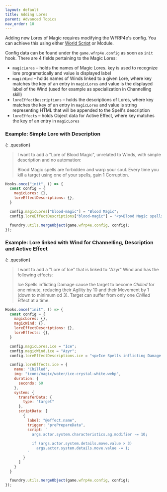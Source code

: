 ```yaml
---
layout: default
title: Adding Lores
parent: Advanced Topics
nav_order: 10
---
```


Adding new Lores of Magic requires modifying the WFRP4e's config. You can achieve this using either [World Script](./worldScripts.md) or Module. 

Config data can be found under the `game.wfrp4e.config` as soon as `init` hook. There are 4 fields pertaining to the Magic Lores:
- `magicLores` – holds the names of Magic Lores. key is used to recognize lore programatically and value is displayed label
- `magicWind` – holds names of Winds linked to a given Lore, where key matches the key of an entry in `magicLores` and value is the displayed label of the Wind (used for example as specialization in Channelling skill)
- `loreEffectDescriptions` – holds the descriptions of Lores, where key matches the key of an entry in `magicLores` and value is string representing HTML that will be appended to the Spell's description 
- `loreEffects` – holds Object data for Active Effect, where key matches the key of an entry in `magicLores`

### Example: Simple Lore with Description

{: .question}
> I want to add a "Lore of Blood Magic", unrelated to Winds, with simple description and no automation:
>
> Blood Magic spells are forbidden and warp your soul. Every time you kill a target using one of your spells, gain 1 Corruption.

```js
Hooks.once("init", () => {
  const config = {
    magicLores: {},
    loreEffectDescriptions: {},
  }

  config.magicLores["blood-magic"] = "Blood Magic";
  config.loreEffectDescriptions["blood-magic"] = "<p>Blood Magic spells are forbidden and warp your soul. Every time you kill a target using one of your spells, gain 1 Corruption."

  foundry.utils.mergeObject(game.wfrp4e.config, config);
});
```

### Example: Lore linked with Wind for Channelling, Description and Active Effect

{: .question}
> I want to add a "Lore of Ice" that is linked to "Azyr" Wind and has the following effects:
> 
> Ice Spells inflicting Damage cause the target to become _Chilled_ for one minute, reducing their Agility by 10 and their Movement by 1 (down to minimum od 3). 
> Target can suffer from only one _Chilled_ Effect at a time.

```js
Hooks.once("init", () => {
  const config = {
    magicLores: {},
    magicWind: {},
    loreEffectDescriptions: {},
    loreEffects: {},
  }

  config.magicLores.ice = "Ice";
  config.magicWind.ice = "Azyr";
  config.loreEffectDescriptions.ice = "<p>Ice Spells inflicting Damage cause the target to become <em>Chilled</em> for one minute, reducing their Agility by 10 and their Movement by 1 (down to minimum od 3). Target can suffer from only one <em>Chilled</em> Effect at a time."

  config.loreEffects.ice = {
    name: "Chilled",
    img: "icons/magic/water/ice-crystal-white.webp",
    duration: {
      seconds: 60
    },
    system: {
      transferData: {
        type: "target"
      },
      scriptData: [
        {
          label: "@effect.name",
          trigger: "prePrepareData",
          script: `
            args.actor.system.characteristics.ag.modifier -= 10;
            
            if (args.actor.system.details.move.value > 3)
              args.actor.system.details.move.value -= 1;
          `
        }
      ]
    }
  }

  foundry.utils.mergeObject(game.wfrp4e.config, config);
});
```